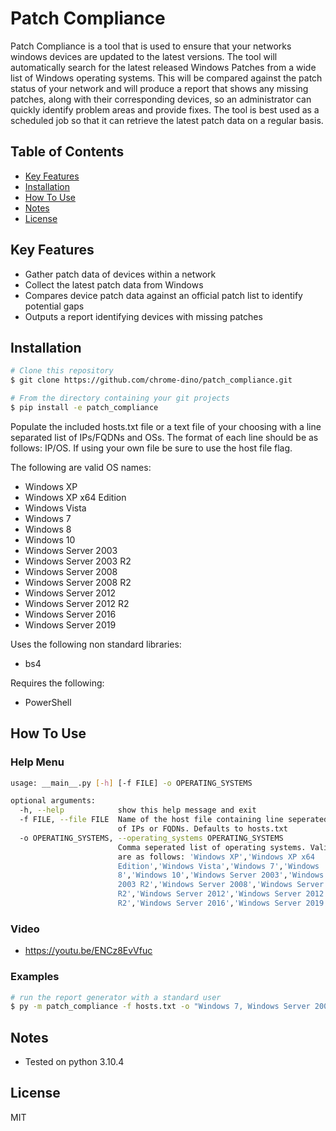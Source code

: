 # Patch Compliance

Patch Compliance is a tool that is used to ensure that your networks windows devices are updated to the latest versions. The tool will automatically search for the latest released Windows Patches from a wide list of Windows operating systems. This will be compared against the patch status of your network and will produce a report that shows any missing patches, along with their corresponding devices, so an administrator can quickly identify problem areas and provide fixes. The tool is best used as a scheduled job so that it can retrieve the latest patch data on a regular basis. 


## Table of Contents

* <a href="#key-features">Key Features</a></br>
* <a href="#installation">Installation</a></br>
* <a href="#how-to-use">How To Use</a> </br>
* <a href="#notes">Notes</a></br>
* <a href="#license">License</a>


## Key Features

* Gather patch data of devices within a network
* Collect the latest patch data from Windows
* Compares device patch data against an official patch list to identify potential gaps 
* Outputs a report identifying devices with missing patches


## Installation

```bash
# Clone this repository
$ git clone https://github.com/chrome-dino/patch_compliance.git

# From the directory containing your git projects
$ pip install -e patch_compliance
```

Populate the included hosts.txt file or a text file of your choosing with a line separated list of IPs/FQDNs and OSs. The format of each line should be as follows: IP/OS. If using your own file be sure to use the host file flag.

The following are valid OS names:
* Windows XP
* Windows XP x64 Edition
* Windows Vista
* Windows 7
* Windows 8
* Windows 10
* Windows Server 2003
* Windows Server 2003 R2
* Windows Server 2008
* Windows Server 2008 R2
* Windows Server 2012
* Windows Server 2012 R2
* Windows Server 2016
* Windows Server 2019

Uses the following non standard libraries:
* bs4

Requires the following:
* PowerShell


## How To Use

### Help Menu

```bash
usage: __main__.py [-h] [-f FILE] -o OPERATING_SYSTEMS

optional arguments:
  -h, --help            show this help message and exit
  -f FILE, --file FILE  Name of the host file containing line seperated list
                        of IPs or FQDNs. Defaults to hosts.txt
  -o OPERATING_SYSTEMS, --operating_systems OPERATING_SYSTEMS
                        Comma seperated list of operating systems. Valid OSs
                        are as follows: 'Windows XP','Windows XP x64
                        Edition','Windows Vista','Windows 7','Windows
                        8','Windows 10','Windows Server 2003','Windows Server
                        2003 R2','Windows Server 2008','Windows Server 2008
                        R2','Windows Server 2012','Windows Server 2012
                        R2','Windows Server 2016','Windows Server 2019'
```

### Video
* https://youtu.be/ENCz8EvVfuc

### Examples

```bash
# run the report generator with a standard user
$ py -m patch_compliance -f hosts.txt -o "Windows 7, Windows Server 2003 R2"
```


## Notes

* Tested on python 3.10.4


## License

MIT
